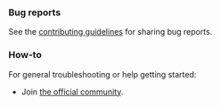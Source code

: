 ### Bug reports

See the [contributing guidelines](CONTRIBUTING.md) for sharing bug reports.

### How-to

For general troubleshooting or help getting started:

- Join [the official community](https://community.coreui.io/).
